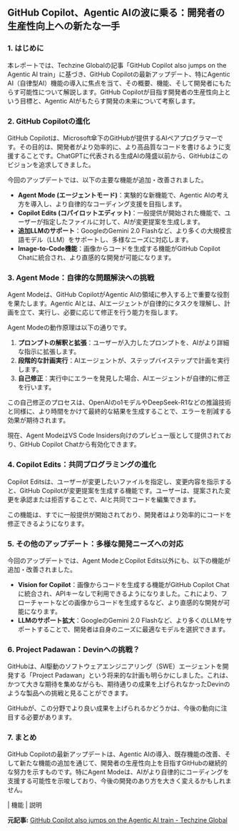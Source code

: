 ## GitHub Copilot、Agentic AIの波に乗る：開発者の生産性向上への新たな一手

### 1. はじめに

本レポートでは、Techzine Globalの記事「GitHub Copilot also jumps on the Agentic AI train」に基づき、GitHub Copilotの最新アップデート、特にAgentic AI（自律型AI）機能の導入に焦点を当て、その概要、機能、そして開発者にもたらす可能性について解説します。GitHub Copilotが目指す開発者の生産性向上という目標と、Agentic AIがもたらす開発の未来について考察します。

### 2. GitHub Copilotの進化

GitHub Copilotは、Microsoft傘下のGitHubが提供するAIペアプログラマーです。その目的は、開発者がより効率的に、より高品質なコードを書けるように支援することです。ChatGPTに代表される生成AIの隆盛以前から、GitHubはこのビジョンを追求してきました。

今回のアップデートでは、以下の主要な機能が追加・改善されました。

* **Agent Mode (エージェントモード)**：実験的な新機能で、Agentic AIの考え方を導入し、より自律的なコーディング支援を目指します。
* **Copilot Edits (コパイロットエディット)**：一般提供が開始された機能で、ユーザーが指定したファイルに対して、AIが変更提案を生成します。
* **追加LLMのサポート**：GoogleのGemini 2.0 Flashなど、より多くの大規模言語モデル（LLM）をサポートし、多様なニーズに対応します。
* **Image-to-Code機能**：画像からコードを生成する機能がGitHub Copilot Chatに統合され、より直感的な開発が可能になります。

### 3. Agent Mode：自律的な問題解決への挑戦

Agent Modeは、GitHub CopilotがAgentic AIの領域に参入する上で重要な役割を果たします。Agentic AIとは、AIエージェントが自律的にタスクを理解し、計画を立て、実行し、必要に応じて修正を行う能力を指します。

Agent Modeの動作原理は以下の通りです。

1. **プロンプトの解釈と拡張**：ユーザーが入力したプロンプトを、AIがより詳細な指示に拡張します。
2. **段階的な計画実行**：AIエージェントが、ステップバイステップで計画を実行します。
3. **自己修正**：実行中にエラーを発見した場合、AIエージェントが自律的に修正を行います。

この自己修正のプロセスは、OpenAIのo1モデルやDeepSeek-R1などの推論技術と同様に、より時間をかけて最終的な結果を生成することで、エラーを削減する効果が期待されます。

現在、Agent ModeはVS Code Insiders向けのプレビュー版として提供されており、GitHub Copilot Chatから有効化できます。

### 4. Copilot Edits：共同プログラミングの進化

Copilot Editsは、ユーザーが変更したいファイルを指定し、変更内容を指示すると、GitHub Copilotが変更提案を生成する機能です。ユーザーは、提案された変更を承認または拒否することで、AIと共同でコードを編集できます。

この機能は、すでに一般提供が開始されており、開発者はより効率的にコードを修正できるようになります。

### 5. その他のアップデート：多様な開発ニーズへの対応

今回のアップデートでは、Agent ModeとCopilot Edits以外にも、以下の機能が追加・改善されました。

* **Vision for Copilot**：画像からコードを生成する機能がGitHub Copilot Chatに統合され、APIキーなしで利用できるようになりました。これにより、フローチャートなどの画像からコードを生成するなど、より直感的な開発が可能になります。
* **LLMのサポート拡大**：GoogleのGemini 2.0 Flashなど、より多くのLLMをサポートすることで、開発者は自身のニーズに最適なモデルを選択できます。

### 6. Project Padawan：Devinへの挑戦？

GitHubは、AI駆動のソフトウェアエンジニアリング（SWE）エージェントを開発する「Project Padawan」という将来的な計画も明らかにしました。これは、かつて大きな期待を集めながらも、期待通りの成果を上げられなかったDevinのような製品への挑戦と見ることができます。

GitHubが、この分野でより良い成果を上げられるかどうかは、今後の動向に注目する必要があります。

### 7. まとめ

GitHub Copilotの最新アップデートは、Agentic AIの導入、既存機能の改善、そして新たな機能の追加を通じて、開発者の生産性向上を目指すGitHubの継続的な努力を示すものです。特にAgent Modeは、AIがより自律的にコーディングを支援する可能性を示唆しており、今後の開発のあり方を大きく変えるかもしれません。

| 機能 | 説明 

**元記事:** [GitHub Copilot also jumps on the Agentic AI train - Techzine Global](https://www.techzine.eu/news/devops/128512/github-copilot-also-jumps-on-the-agentic-ai-train/)